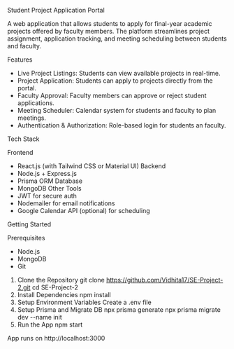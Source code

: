  Student Project Application Portal
 
A web application that allows students to apply for final-year academic projects offered by faculty members. The platform streamlines project assignment, application tracking, and meeting scheduling between students and faculty.

 Features
 
*  Live Project Listings: Students can view available projects in real-time.
*  Project Application: Students can apply to projects directly from the portal.
*  Faculty Approval: Faculty members can approve or reject student applications.
*  Meeting Scheduler: Calendar system for students and faculty to plan meetings.
*  Authentication & Authorization: Role-based login for students an faculty.

 Tech Stack
 
Frontend
* React.js (with Tailwind CSS or Material UI)
Backend
* Node.js + Express.js
* Prisma ORM
Database
* MongoDB
Other Tools
* JWT for secure auth
* Nodemailer for email notifications
* Google Calendar API (optional) for scheduling

 Getting Started
 
Prerequisites
* Node.js
* MongoDB
* Git
  
1. Clone the Repository
git clone https://github.com/Vidhita17/SE-Project-2.git
cd SE-Project-2
2. Install Dependencies
npm install
3. Setup Environment Variables
Create a .env file
4. Setup Prisma and Migrate DB
npx prisma generate
npx prisma migrate dev --name init
5. Run the App
npm start

App runs on http://localhost:3000 

